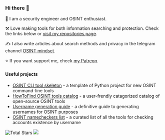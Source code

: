 ### Hi there 👋

🔐 I am a security engineer and OSINT enthusiast.

⚒️ Love making tools for both information searching and protection. Check the links below or [visit my repositories page](https://github.com/soxoj?tab=repositories).

✍️ I also write articles about search methods and privacy in the telegram channel [OSINT mindset](https://t.me/osint_mindset).

⭐ If you want support me, check [my Patreon](https://www.patreon.com/soxoj).

#### Useful projects

- [OSINT CLI tool skeleton](https://github.com/soxoj/osint-cli-tool-skeleton) - a template of Python project for new OSINT command-line tools
- [HowToFind OSINT tools catalog](https://github.com/HowToFind-bot/osint-tools) - a user-frendly catagorized catalog of open-source OSINT tools
- [Username generation guide](https://github.com/soxoj/username-generation-guide) - a definitive guide to generating usernames for OSINT purposes
- [OSINT namecheckers list](https://github.com/soxoj/osint-namecheckers-list) - a curated list of all the tools for checking accounts existence by username

<img src="https://img.shields.io/github/stars/soxoj?label=stars" alt="Total Stars"> <img src="http://views.whatilearened.today/views/github/soxoj/views.svg"/>
